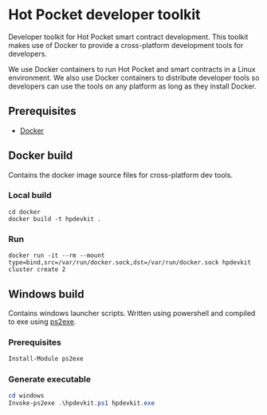 # Hot Pocket developer toolkit
Developer toolkit for Hot Pocket smart contract development. This toolkit makes use of Docker to provide a cross-platform development tools for developers.

We use Docker containers to run Hot Pocket and smart contracts in a Linux environment. We also use Docker containers to distribute developer tools so developers can use the tools on any platform as long as they install Docker.

## Prerequisites
- [Docker](https://docs.docker.com/engine/install/)

## Docker build
Contains the docker image source files for cross-platform dev tools.

### Local build
```
cd docker
docker build -t hpdevkit .
```

### Run
```
docker run -it --rm --mount type=bind,src=/var/run/docker.sock,dst=/var/run/docker.sock hpdevkit cluster create 2
```

## Windows build
Contains windows launcher scripts. Written using powershell and compiled to exe using [ps2exe](https://github.com/MScholtes/PS2EXE).

### Prerequisites
```powershell
Install-Module ps2exe
```

### Generate executable
```powershell
cd windows
Invoke-ps2exe .\hpdevkit.ps1 hpdevkit.exe
```
